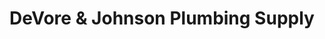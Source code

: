 ---
title: "DeVore & Johnson Plumbing Supply"
url: /athens/devore-und-johnson-plumbing-supply/
shop: Badezimmer
---